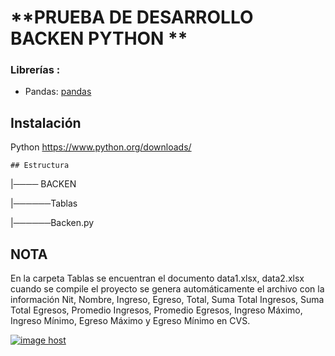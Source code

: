   

# **PRUEBA DE DESARROLLO BACKEN PYTHON **

  
  

### Librerías :

- Pandas: [pandas](https://sparkbyexamples.com/pandas/install-pandas-on-windows/)

## Instalación

 Python
https://www.python.org/downloads/

```
## Estructura
```
|──── BACKEN

|──────Tablas

|──────Backen.py


## NOTA

  En la carpeta Tablas se encuentran el documento data1.xlsx, data2.xlsx cuando se compile el proyecto se genera automáticamente el archivo con la información Nit, Nombre, Ingreso, Egreso, Total, Suma Total Ingresos, Suma Total Egresos, Promedio Ingresos, Promedio Egresos, Ingreso Máximo, Ingreso Mínimo, Egreso Máximo y Egreso Mínimo en CVS.
  
<a href="https://imgbox.com/DipVE5Oz" target="_blank"><img src="https://thumbs2.imgbox.com/f6/2e/DipVE5Oz_t.png" alt="image host"/></a>
